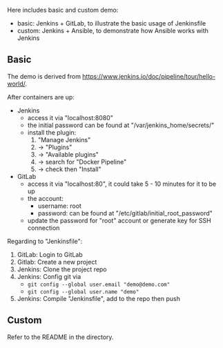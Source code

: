 
Here includes basic and custom demo:
- basic: Jenkins + GitLab, to illustrate the basic usage of Jenkinsfile
- custom: Jenkins + Ansible, to demonstrate how Ansible works with Jenkins

## Basic
The demo is derived from https://www.jenkins.io/doc/pipeline/tour/hello-world/.

After containers are up:
- Jenkins
  - access it via "localhost:8080"
  - the initial password can be found at "/var/jenkins_home/secrets/"
  - install the plugin:
    1. "Manage Jenkins"
    2. -> "Plugins"
    3. -> "Available plugins"
    4. -> search for "Docker Pipeline"
    5. -> check then "Install"
- GitLab
  - access it via "localhost:80", it could take 5 - 10 minutes for it to be up
  - the account:
    - username: root
    - password: can be found at "/etc/gitlab/initial_root_password"
  - update the password for "root" account or generate key for SSH connection

Regarding to "Jenkinsfile":
1. GitLab: Login to GitLab
2. Gitlab: Create a new project
3. Jenkins: Clone the project repo
4. Jenkins: Config git via
   - `git config --global user.email "demo@demo.com"`
   - `git config --global user.name "demo"`
5. Jenkins: Compile "Jenkinsfile", add to the repo then push

## Custom
Refer to the README in the directory.
